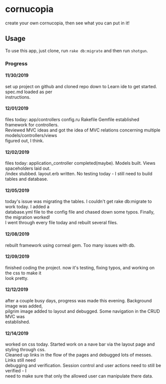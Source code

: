 # cornucopia
create your own cornucopia, then see what you can put in it!

## Usage
To use this app, just clone, run `rake db:migrate` and then run `shotgun`.

### Progress
#### 11/30/2019
  set up project on github and cloned repo down to Learn ide to get started.  spec.md loaded as per  
  instructions.
#### 12/01/2019
  files today: app/controllers  config.ru  Rakefile   Gemfile established framework for controllers.  
  Reviewed MVC ideas and got the idea of MVC relations concerning  multiple models/controllers/views  
  figured out, I think.
#### 12/02/2019
  files today: application_controller completed(maybe). Models built. Views spaceholders laid out.  
  /index stubbed. layout.erb written. No testing today - I still need to build tables and database.
#### 12/05/2019  
  today's issue was migrating the tables.  I couldn't get rake db:migrate to work today.  I added a  
  database.yml file to the config file and chased down some typos. Finally, the migration worked!  
  I went through every file today and rebuilt several files.
#### 12/08/2019
  rebuilt framework using corneal gem.  Too many issues with db.
#### 12/09/2019
  finished coding the project.  now it's testing, fixing typos, and working on the css to make it  
  look pretty.
#### 12/12/2019
  after a couple busy days, progress was made this evening.  Background image was added,  
  pilgrim image added to layout and debugged.  Some navigation in the CRUD MVC was  
  established.
#### 12/14/2019
  worked on css today.  Started work on a nave bar via the layout page and styling through css.  
  Cleaned up links in the flow of the pages and debugged lots of messes. Links still need  
  debugging and verification. Session control and user actions need to still be verified - I  
  need to make sure that only the allowed user can manipulate there data.
